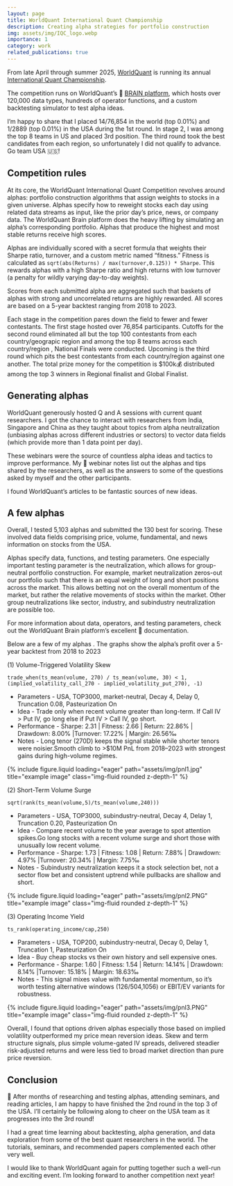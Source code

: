 ```yaml
---
layout: page
title: WorldQuant International Quant Championship
description: Creating alpha strategies for portfolio construction
img: assets/img/IQC_logo.webp
importance: 1
category: work
related_publications: true
---
```



From late April through summer 2025, [WorldQuant](https://www.worldquant.com/) is running its annual [International Quant Championship](https://www.worldquant.com/brain/iqc/).

The competition runs on WorldQuant’s 🧠 [BRAIN platform](https://www.worldquant.com/brain/), which hosts over 120,000 data types, hundreds of operator functions, and a custom backtesting simulator to test alpha ideas.

I’m happy to share that I placed 14/76,854 in the world (top 0.01%) and 1/2889 (top 0.01%) in the USA during the 1st round. In stage 2, I was among the top 8 teams in US and placed 3rd position. The third round took the best candidates from each region, so unfortunately I did not qualify to advance. Go team USA 🇺🇸!

## Competition rules
At its core, the WorldQuant International Quant Competition revolves around alphas: portfolio construction algorithms that assign weights to stocks in a given universe. Alphas specify how to reweight stocks each day using related data streams as input, like the prior day’s price, news, or company data. The WorldQuant Brain platform does the heavy lifting by simulating an alpha’s corresponding portfolio. Alphas that produce the highest and most stable returns receive high scores.

Alphas are individually scored with a secret formula that weights their Sharpe ratio, turnover, and a custom metric named “fitness.” Fitness is calculated as `sqrt(abs(Returns) / max(turnover,0.125)) * Sharpe`. This rewards alphas with a high Sharpe ratio and high returns with low turnover (a penalty for wildly varying day-to-day weights).

Scores from each submitted alpha are aggregated such that baskets of alphas with strong and uncorrelated returns are highly rewarded. All scores are based on a 5-year backtest ranging from 2018 to 2023.

Each stage in the competition pares down the field to fewer and fewer contestants. The first stage hosted over 76,854 participants. Cutoffs for the second round eliminated all but the top 100 contestants from each country/geograpic region and among the top 8 teams across each country/region , National Finals were conducted. Upcoming is the third round which pits the best contestants from each country/region against one another. The total prize money for the competition is $100k💰 distributed among the top 3 winners in Regional finalist and Global Finalist.

## Generating alphas
WorldQuant generously hosted Q and A sessions with current quant researchers. I got the chance to interact with researchers from India, Singapore and China as they taught about topics from alpha neutralization (unbiasing alphas across different industries or sectors) to vector data fields (which provide more than 1 data point per day).

These webinars were the source of countless alpha ideas and tactics to improve performance. My 📝 webinar notes list out the alphas and tips shared by the researchers, as well as the answers to some of the questions asked by myself and the other participants.

I found WorldQuant’s articles to be fantastic sources of new ideas. 

## A few alphas
Overall, I tested 5,103 alphas and submitted the 130 best for scoring. These involved data fields comprising price, volume, fundamental, and news information on stocks from the USA.

Alphas specify data, functions, and testing parameters. One especially important testing parameter is the neutralization, which allows for group-neutral portfolio construction. For example, market neutralization zeros-out our portfolio such that there is an equal weight of long and short positions across the market. This allows betting not on the overall momentum of the market, but rather the relative movements of stocks within the market. Other group neutralizations like sector, industry, and subindustry neutralization are possible too.

For more information about data, operators, and testing parameters, check out the WorldQuant Brain platform’s excellent 📑 documentation.

Below are a few of my alphas . The graphs show the alpha’s profit over a 5-year backtest from 2018 to 2023

(1) Volume-Triggered Volatility Skew 

`trade_when(ts_mean(volume, 270) / ts_mean(volume, 30) < 1, (implied_volatility_call_270 - implied_volatility_put_270), -1)`

* Parameters - USA, TOP3000, market-neutral, Decay 4, Delay 0, Truncation 0.08, Pasteurization On
* Idea - Trade only when recent volume  greater than long-term. If Call IV > Put IV, go long else if Put IV > Call IV, go short.
* Performance - Sharpe: 2.31 | Fitness: 2.66 | Return: 22.86% | Drawdown: 8.00% |Turnover: 17.22% | Margin: 26.56‰
* Notes - Long tenor (270D) keeps the signal stable while shorter tenors were noisier.Smooth climb to >$10M PnL from 2018–2023 with strongest gains during high-volume regimes.

<div class="row">
    <div class="col-sm-8 mt-3 mt-md-0">
        {% include figure.liquid loading="eager" path="assets/img/pnl1.jpg" title="example image" class="img-fluid rounded z-depth-1" %}
    </div>
</div>



(2) Short-Term Volume Surge 

`sqrt(rank(ts_mean(volume,5)/ts_mean(volume,240)))`

* Parameters - USA, TOP3000, subindustry-neutral, Decay 4, Delay 1, Truncation 0.20, Pasteurization On
* Idea - Compare recent volume  to the year average  to spot attention spikes.Go long stocks with a recent volume surge and short those with unusually low recent volume.
* Performance - Sharpe: 1.73 | Fitness: 1.08 | Return: 7.88% | Drawdown: 4.97% |Turnover: 20.34% | Margin: 7.75‰
* Notes - Subindustry neutralization keeps it a stock selection bet, not a sector flow bet and consistent uptrend while pullbacks are shallow and short.

<div class="row">
    <div class="col-sm-8 mt-3 mt-md-0">
        {% include figure.liquid loading="eager" path="assets/img/pnl2.PNG" title="example image" class="img-fluid rounded z-depth-1" %}
    </div>
</div>




(3) Operating Income Yield

`ts_rank(operating_income/cap,250)`

* Parameters - USA, TOP200, subindustry-neutral, Decay 0, Delay 1, Truncation 1, Pasteurization On
* Idea - Buy cheap stocks vs their own history and sell expensive ones.
* Performance - Sharpe: 1.60 | Fitness: 1.54 | Return: 14.14% | Drawdown: 8.14% |Turnover: 15.18% | Margin: 18.63‰
* Notes - This signal mixes value with fundamental momentum, so it’s worth testing alternative windows (126/504,1056) or EBIT/EV variants for robustness.

<div class="row">
    <div class="col-sm-8 mt-3 mt-md-0">
        {% include figure.liquid loading="eager" path="assets/img/pnl3.PNG" title="example image" class="img-fluid rounded z-depth-1" %}
    </div>
</div>

Overall, I found that options driven alphas especially those based on implied volatility outperformed my price mean reversion ideas. Skew and term structure signals, plus simple volume-gated IV spreads, delivered steadier risk-adjusted returns and were less tied to broad market direction than pure price reversion.


## Conclusion

🎉 After months of researching and testing alphas, attending seminars, and reading articles, I am happy to have finished the 2nd round in the top 3 of the USA. I’ll certainly be following along to cheer on the USA team as it progresses into the 3rd round!

I had a great time learning about backtesting, alpha generation, and data exploration from some of the best quant researchers in the world. The tutorials, seminars, and recommended papers complemented each other very well.

I would like to thank WorldQuant again for putting together such a well-run and exciting event. I’m looking forward to another competition next year!

